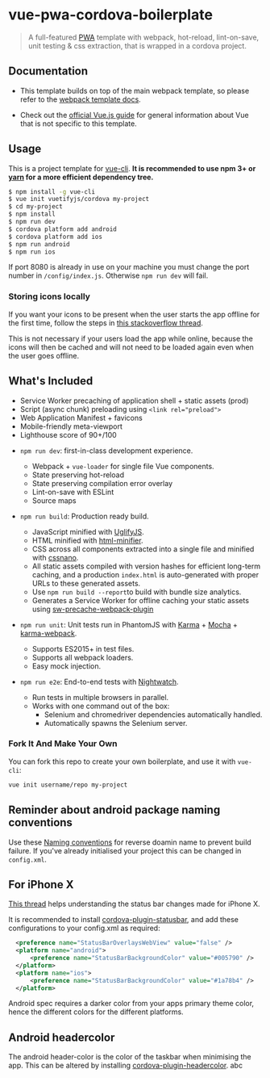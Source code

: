# vue-pwa-cordova-boilerplate

> A full-featured [PWA](https://developers.google.com/web/progressive-web-apps/) template with webpack, hot-reload, lint-on-save, unit testing & css extraction, that is wrapped in a cordova project.

## Documentation

- This template builds on top of the main webpack template, so please refer to the [webpack template docs](http://vuejs-templates.github.io/webpack).

- Check out the [official Vue.js guide](http://vuejs.org/guide/) for general information about Vue that is not specific to this template.

## Usage

This is a project template for [vue-cli](https://github.com/vuejs/vue-cli). **It is recommended to use npm 3+ or [yarn](https://yarnpkg.com) for a more efficient dependency tree.**

``` bash
$ npm install -g vue-cli
$ vue init vuetifyjs/cordova my-project
$ cd my-project
$ npm install
$ npm run dev
$ cordova platform add android
$ cordova platform add ios
$ npm run android
$ npm run ios
```

If port 8080 is already in use on your machine you must change the port number in `/config/index.js`. Otherwise `npm run dev` will fail.

### Storing icons locally

If you want your icons to be present when the user starts the app offline for the first time, follow the steps in [this stackoverflow thread](https://stackoverflow.com/questions/37270835/how-to-host-material-icons-offline).

This is not necessary if your users load the app while online, because the icons will then be cached and will not need to be loaded again even when the user goes offline.

## What's Included

* Service Worker precaching of application shell + static assets (prod)
* Script (async chunk) preloading using `<link rel="preload">`
* Web Application Manifest + favicons
* Mobile-friendly meta-viewport
* Lighthouse score of 90+/100

- `npm run dev`: first-in-class development experience.
  - Webpack + `vue-loader` for single file Vue components.
  - State preserving hot-reload
  - State preserving compilation error overlay
  - Lint-on-save with ESLint
  - Source maps

- `npm run build`: Production ready build.
  - JavaScript minified with [UglifyJS](https://github.com/mishoo/UglifyJS2).
  - HTML minified with [html-minifier](https://github.com/kangax/html-minifier).
  - CSS across all components extracted into a single file and minified with [cssnano](https://github.com/ben-eb/cssnano).
  - All static assets compiled with version hashes for efficient long-term caching, and a production `index.html` is auto-generated with proper URLs to these generated assets.
  - Use `npm run build --report`to build with bundle size analytics.
  - Generates a Service Worker for offline caching your static assets using [sw-precache-webpack-plugin](https://www.npmjs.com/package/sw-precache-webpack-plugin)

- `npm run unit`: Unit tests run in PhantomJS with [Karma](http://karma-runner.github.io/0.13/index.html) + [Mocha](http://mochajs.org/) + [karma-webpack](https://github.com/webpack/karma-webpack).
  - Supports ES2015+ in test files.
  - Supports all webpack loaders.
  - Easy mock injection.

- `npm run e2e`: End-to-end tests with [Nightwatch](http://nightwatchjs.org/).
  - Run tests in multiple browsers in parallel.
  - Works with one command out of the box:
    - Selenium and chromedriver dependencies automatically handled.
    - Automatically spawns the Selenium server.

### Fork It And Make Your Own

You can fork this repo to create your own boilerplate, and use it with `vue-cli`:

``` bash
vue init username/repo my-project
```

## Reminder about android package naming conventions

Use these [Naming conventions](https://docs.oracle.com/javase/tutorial/java/package/namingpkgs.html) for reverse doamin name to prevent build failure.
If you've already initialised your project this can be changed in `config.xml`.

## For iPhone X

[This thread](https://stackoverflow.com/questions/46232812/cordova-app-not-displaying-correctly-on-iphone-x-simulator) helps understanding the status bar changes made for iPhone X.

It is recommended to install [cordova-plugin-statusbar](https://cordova.apache.org/docs/en/latest/reference/cordova-plugin-statusbar/), and add these configurations to your config.xml as required:

```xml
  <preference name="StatusBarOverlaysWebView" value="false" />
  <platform name="android">
      <preference name="StatusBarBackgroundColor" value="#005790" />
  </platform>
  <platform name="ios">
      <preference name="StatusBarBackgroundColor" value="#1a78b4" />
  </platform>
```

Android spec requires a darker color from your apps primary theme color, hence the different colors for the different platforms.

## Android headercolor

The android header-color is the color of the taskbar when minimising the app. This can be altered by installing [cordova-plugin-headercolor](https://github.com/tomloprod/cordova-plugin-headercolor).
abc
